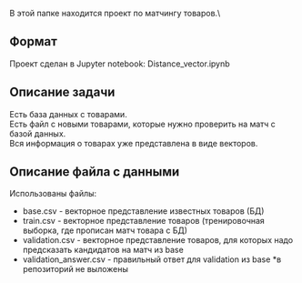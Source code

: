 В этой папке находится проект по матчингу товаров.\

## Формат

Проект сделан в Jupyter notebook: Distance_vector.ipynb

## Описание задачи

Есть база данных с товарами.\
Есть файл с новыми товарами, которые нужно проверить на матч с базой данных.\
Вся информация о товарах уже представлена в виде векторов.

## Описание файла с данными

Использованы файлы:
- base.csv - векторное представление известных товаров (БД)
- train.csv - векторное представление товаров (тренировочная выборка, где прописан матч товара с БД)
- validation.csv - векторное представление товаров, для которых надо предсказать кандидатов на матч из base
- validation_answer.csv - правильный ответ для validation из base
*в репозиторий не выложены

